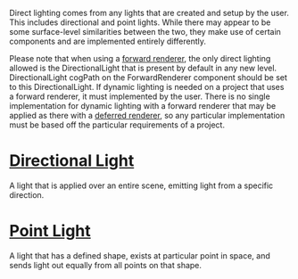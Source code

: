 Direct lighting comes from any lights that are created and setup by the user. This includes directional and point lights. While there may appear to be some surface-level similarities between the two, they make use of certain components and are implemented entirely differently.

Please note that when using a [forward renderer](https://github.com/ArendDanielek/ZeroDocsTest/blob/master/zero_editor_documentation/zeromanual/graphics/renderer.markdown), the only direct lighting allowed is the DirectionalLight that is present by default in any new level. DirectionalLight cogPath on the ForwardRenderer component should be set to this DirectionalLight. If dynamic lighting is needed on a project that uses a forward renderer, it must implemented by the user. There is no single implementation for dynamic lighting with a forward renderer that may be applied as there with a [deferred renderer](https://github.com/ArendDanielek/ZeroDocsTest/blob/master/zero_editor_documentation/zeromanual/graphics/renderer.markdown), so any particular implementation must be based off the particular requirements of a project.

 # [Directional Light](https://github.com/ArendDanielek/ZeroDocsTest/blob/master/zero_editor_documentation/zeromanual/graphics/lighting/direct_lighting/directional_light.markdown)
A light that is applied over an entire scene, emitting light from a specific direction.

 # [Point Light](https://github.com/ArendDanielek/ZeroDocsTest/blob/master/zero_editor_documentation/zeromanual/graphics/lighting/direct_lighting/point_light.markdown)
A light that has a defined shape, exists at particular point in space, and sends light out equally from all points on that shape. 
  
  
  
  
  
  
  

 
